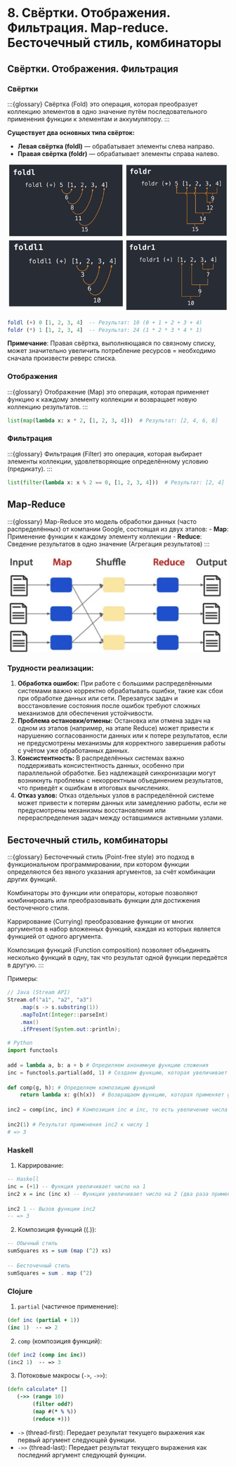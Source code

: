 # 8. Свёртки. Отображения. Фильтрация. Map-reduce. Бесточечный стиль, комбинаторы

## Свёртки. Отображения. Фильтрация

### Свёртки

:::{glossary}
Свёртка (Fold)
    это операция, которая преобразует коллекцию элементов в одно значение путём последовательного применения функции к элементам и аккумулятору.
:::

**Существует два основных типа свёрток:**

- **Левая свёртка (foldl)** — обрабатывает элементы слева направо.
- **Правая свёртка (foldr)** — обрабатывает элементы справа налево.

![foldings](../figures/foldings.png)

```haskell
foldl (+) 0 [1, 2, 3, 4]  -- Результат: 10 (0 + 1 + 2 + 3 + 4)
foldr (*) 1 [1, 2, 3, 4]  -- Результат: 24 (1 * 2 * 3 * 4 * 1)
```

**Примечание**: Правая свёртка, выполняющаяся по связному списку, может значительно увеличить потребление ресурсов = необходимо сначала произвести реверс списка.

### Отображения

:::{glossary}
Отображение (Map)
    это операция, которая применяет функцию к каждому элементу коллекции и возвращает новую коллекцию результатов.
:::

```python
list(map(lambda x: x * 2, [1, 2, 3, 4]))  # Результат: [2, 4, 6, 8]
```

### Фильтрация

:::{glossary}
Фильтрация (Filter)
    это операция, которая выбирает элементы коллекции, удовлетворяющие определённому условию (предикату).
:::

```python
list(filter(lambda x: x % 2 == 0, [1, 2, 3, 4]))  # Результат: [2, 4]
```

## Map-Reduce
:::{glossary}
Map-Reduce
    это модель обработки данных (часто распределённых) от компании Google, состоящая из двух этапов:
        - **Map**: Применение функции к каждому элементу коллекции
        - **Reduce**: Сведение результатов в одно значение (Агрегация результатов)
:::

![map-reduce](../figures/map-reduce.png)

### Трудности реализации:

1. **Обработка ошибок:** При работе с большими распределёнными системами важно корректно обрабатывать ошибки, такие как сбои при обработке данных или сети. Перезапуск задач и восстановление состояния после ошибок требуют сложных механизмов для обеспечения устойчивости.
2. **Проблема остановки/отмены:** Остановка или отмена задач на одном из этапов (например, на этапе Reduce) может привести к нарушению согласованности данных или к потере результатов, если не предусмотрены механизмы для корректного завершения работы с учётом уже обработанных данных.
3. **Консистентность:** В распределённых системах важно поддерживать консистентность данных, особенно при параллельной обработке. Без надлежащей синхронизации могут возникнуть проблемы с некорректным объединением результатов, что приведёт к ошибкам в итоговых вычислениях.
4. **Отказ узлов:** Отказ отдельных узлов в распределённой системе может привести к потерям данных или замедлению работы, если не предусмотрены механизмы восстановления или перераспределения задач между оставшимися активными узлами.

## Бесточечный стиль, комбинаторы

:::{glossary}
Бесточечный стиль (Point-free style)
    это подход в функциональном программировании, при котором функции определяются без явного указания аргументов, за счёт комбинации других функций.

Комбинаторы
    это функции или операторы, которые позволяют комбинировать или преобразовывать функции для достижения бесточечного стиля.

Каррирование (Currying)
    преобразование функции от многих аргументов в набор вложенных функций, каждая из которых является функцией от одного аргумента.

Композиция функций (Function composition)
    позволяет объединять несколько функций в одну, так что результат одной функции передаётся в другую.
:::

Примеры:

```java
// Java (Stream API)
Stream.of("a1", "a2", "a3")
    .map(s -> s.substring(1))
    .mapToInt(Integer::parseInt)
    .max()
    .ifPresent(System.out::println);
```

```python
# Python
import functools

add = lambda a, b: a + b # Определяем анонимную функцию сложения
inc = functools.partial(add, 1) # Создаем функцию, которая увеличивает число на 1

def comp(g, h): # Определяем композицию функций
    return lambda x: g(h(x))  # Возвращаем функцию, которая применяет g к результату h(x)

inc2 = comp(inc, inc) # Композиция inc и inc, то есть увеличение числа дважды

inc2(1) # Результат применения inc2 к числу 1
# => 3
```

### Haskell

1. Каррирование:

```haskell
-- Haskell
inc = (+1) -- Функция увеличивает число на 1
inc2 x = inc (inc x) -- Функция увеличивает число на 2 (два раза применяет inc)

inc2 1 -- Вызов функции inc2
-- => 3
```

2. Композиция функций ((.)):

```haskell
-- Обычный стиль
sumSquares xs = sum (map (^2) xs)

-- Бесточечный стиль
sumSquares = sum . map (^2)
```

### Clojure
1. `partial` (частичное применение):

```clojure
(def inc (partial + 1))
(inc 1)  -- => 2
```

2. `comp` (композиция функций):

```clojure
(def inc2 (comp inc inc))
(inc2 1)  -- => 3
```

3. Потоковые макросы (`->`, `->>`):

```clojure
(defn calculate* []
   (->> (range 10)
        (filter odd?)
        (map #(* % %))
        (reduce +)))
```

- `->` (thread-first): Передает результат текущего выражения как первый аргумент следующей функции.
- `->>` (thread-last): Передает результат текущего выражения как последний аргумент следующей функции.

